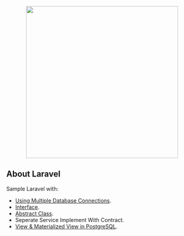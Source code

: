 <p align="center"><a href="https://laravel.com" target="_blank"><img src="https://raw.githubusercontent.com/laravel/art/master/logo-lockup/5%20SVG/2%20CMYK/1%20Full%20Color/laravel-logolockup-cmyk-red.svg" width="400"></a></p>

## About Laravel

Sample Laravel with:
- [Using Multiple Database Connections](https://laravel.com/docs/7.x/database#using-multiple-database-connections).
- [Interface](#).
- [Abstract Class](#).
- Seperate Service Implement With Contract.
- [View & Materialized View in PostgreSQL](#).
